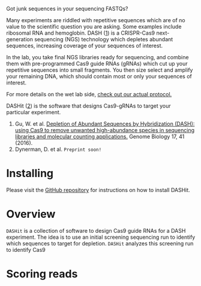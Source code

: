 Got junk sequences in your sequencing FASTQs? 

Many experiments are riddled with repetitive sequences which are of no
value to the scientific question you are asking. Some examples include
ribosomal RNA and hemoglobin. DASH ([1](#dash)) is a CRISPR-Cas9
next-generation sequencing (NGS) technology which depletes abundant
sequences, increasing coverage of your sequences of interest.

In the lab, you take final NGS libraries ready for sequencing, and
combine them with pre-programmed Cas9 guide RNAs (gRNAs) which cut up
your repetitive sequences into small fragments. You then size select
and amplify your remaining DNA, which should contain most or only your
sequences of interest. 

For more details on the wet lab side, [check out our actual protocol.](https://dx.doi.org/10.17504/protocols.io.6rjhd4n)

DASHit ([2](#dashit)) is the software that designs Cas9-gRNAs to target your particular experiment.


1. <a name="dash"></a> Gu, W. et al. [Depletion of Abundant Sequences by Hybridization (DASH): using Cas9 to remove unwanted high-abundance species in sequencing libraries and molecular counting applications.](https://genomebiology.biomedcentral.com/articles/10.1186/s13059-016-0904-5) Genome Biology 17, 41 (2016).
2. <a name="dashit"></a> Dynerman, D. et al. `Preprint soon!`


# Installing 

Please visit the [GitHub repository](https://www.github.com/czbiohub/dashit) for instructions on how to install DASHit.

# Overview

`DASHit` is a collection of software to design Cas9 guide RNAs for a DASH experiment. The idea is to use an initial screening sequencing run to identify which sequences to target for depletion. `DASHit` analyzes this screening run to identify Cas9





# Scoring reads
